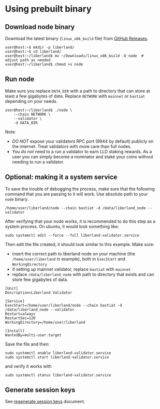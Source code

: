 # Using prebuilt binary

## Download node binary

Download the latest binary (`linux_x86_build` file) from [GitHub Releases](https://github.com/liberland/liberland_substrate/releases).
```
user@host:~$ mkdir -p liberland/
user@host:~$ cd liberland/
user@host:~/liberland$ mv ~/Downloads/linux_x86_build -O node  # adjust path as needed
user@host:~/liberland$ chmod +x node
```

## Run node

Make sure you replace `DATA_DIR` with a path to directory that can store at least a few gigabytes of data. Replace `NETWORK` with `mainnet` or `bastiat` depending on your needs.

```
user@host:~/liberland$ ./node \
    --chain NETWORK \
    --validator \
    -d DATA_DIR
```

Note:
* *DO NOT* expose your validators RPC port (9944 by default) publicly on the internet. Treat validators with more care than full nodes.
* You *do not* need to a run a validator to earn LLD staking rewards. As a user you can simply become a nominator and stake your coins without needing to run a validator.

## Optional: making it a system service

To save the trouble of debugging the process, make sure that the following command that you are passing to it will work. Use absolute path to your `node` binary.

```
/home/user/liberland/node --chain bastiat -d /data/liberland_node --validator
```

After verifying that your node works, it is recommended to do this step as a system process. On ubuntu, it would look something like:

```
sudo systemctl edit --force --full liberland-validator.service
```

Then edit the file created, it should look similar to this example. Make sure:
* insert the correct path to liberland node on your machine (the `/home/user/liberland` in example), both in `ExecStart` and `WorkingDirectory`
* if setting up mainnet validator, replace `bastiat` with `mainnet`
* replace `/data/liberland_node` with path to directory that exists and can store few gigabytes of data.

```                            
[Unit]
Description=Liberland Validator

[Service]
ExecStart=/home/user/liberland/node --chain bastiat -d /data/liberland_node --validator
Restart=always
RestartSec=120
WorkingDirectory=/home/user/liberland

[Install]
WantedBy=multi-user.target
```

Save the file and then:
````
sudo systemctl enable liberland-validator.service
sudo systemctl start liberland-validator.service
````

and verify it works with
```
sudo systemctl status liberland-validator.service
```

## Generate session keys

See [regenerate session keys](regenerate_session_keys.md) document.
